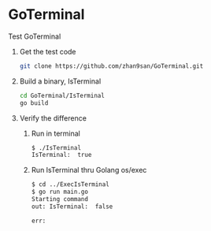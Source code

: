 # GoTerminal

Test GoTerminal

1. Get the test code

    ```bash
    git clone https://github.com/zhan9san/GoTerminal.git
    ```

2. Build a binary, IsTerminal

    ```bash
    cd GoTerminal/IsTerminal
    go build
    ```

3. Verify the difference

    1. Run in terminal

        ```bash
        $ ./IsTerminal
        IsTerminal:  true
        ```

    2. Run IsTerminal thru Golang os/exec

        ```bash
        $ cd ../ExecIsTerminal
        $ go run main.go
        Starting command
        out: IsTerminal:  false

        err:
        ```
